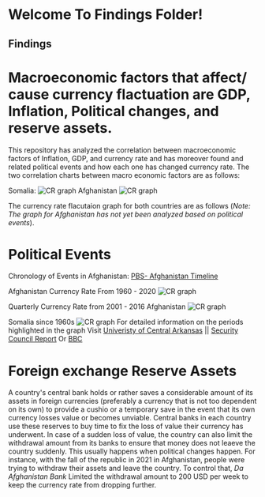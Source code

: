<h1>Welcome To Findings Folder!</h1>


## Findings


# Macroeconomic factors that affect/ cause currency flactuation are GDP, Inflation, Political changes, and reserve assets.


This repository has analyzed the correlation between macroeconomic factors of Inflation, GDP, and currency rate and has moreover found and related political events and how each one has changed currency rate.
The two correlation charts between macro economic factors are as follows:


Somalia:
![CR graph](https://github.com/Cena980/Currency_Rate/blob/main/Analysis/Correlation%20Heatmap%20of%20GDP%20and%20Currency%20Rate%20For%20Somalia.png)
Afghanistan
![CR graph](https://github.com/Cena980/Currency_Rate/blob/main/Analysis/Correlation%20Heatmap%20of%20GDP%2C%20Inflation%2C%20and%20Currency%20Rate%20for%20Afghanistan.png)


The currency rate flacutaion graph for both countries are as follows (*Note: The graph for Afghanistan has not yet been analyzed based on political events*).

# Political Events


<div style="align='center';">

Chronology of Events in Afghanistan: <a href="https://www.pbs.org/newshour/politics/asia-jan-june11-timeline-afghanistan">PBS- Afghanistan Timeline</a>

Afghanistan Currency Rate From 1960 - 2020
![CR graph](https://github.com/Cena980/Currency_Rate/blob/main/Analysis/Afg%20Currency%20Rate%20from%201960%20-%202020.png)

Quarterly Currency Rate from 2001 - 2016 Afghanistan
![CR graph](https://github.com/Cena980/Currency_Rate/blob/main/Analysis/Afghani%20Exchange%20rate%20in%20the%202000s.png)


Somalia since 1960s
![CR graph](https://github.com/Cena980/Currency_Rate/blob/main/Analysis/Somalia%20CR.PNG)
For detailed information on the periods highlighted in the graph Visit <a href="https://uca.edu/politicalscience/home/research-projects/dadm-project/sub-saharan-africa-region/somalia-1960-present/">Univeristy of Central Arkansas</a> ||
<a href="https://www.securitycouncilreport.org/chronology/somalia.php">Security Council Report</a>
Or
<a href="https://www.bbc.com/news/world-africa-14094632">BBC</a>
</div>


# Foreign exchange Reserve Assets

A country's central bank holds or rather saves a considerable amount of its assets in foreign currencies (preferably a currency that is not too dependent on its own) to provide a cushio or a temporary save in the event that its own currency losses value or becomes unviable.
Central banks in each country use these reserves to buy time to fix the loss of value their currency has underwent.
In case of a sudden loss of value, the country can also limit the withdrawal amount from its banks to ensure that money does not leaeve the country suddenly. This usually happens when political changes happen. For instance, with the fall of the republic in 2021 in Afghanistan, people were trying to withdraw their assets and leave the country. To control that, *Da Afghanistan Bank* Limited the withdrawal amount to 200 USD per week to keep the currency rate from dropping further.

